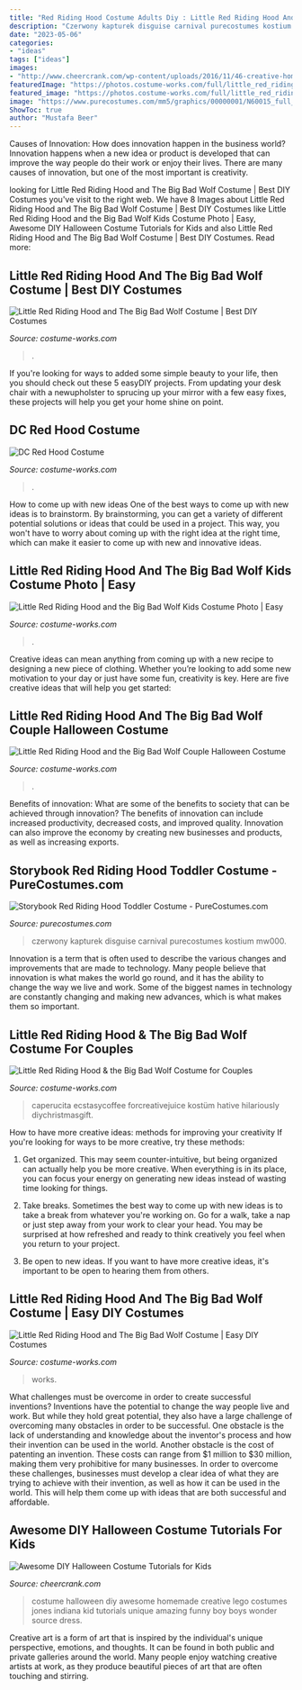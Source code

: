 ```yaml
---
title: "Red Riding Hood Costume Adults Diy : Little Red Riding Hood And The Big Bad Wolf Couple Halloween Costume"
description: "Czerwony kapturek disguise carnival purecostumes kostium mw000"
date: "2023-05-06"
categories:
- "ideas"
tags: ["ideas"]
images:
- "http://www.cheercrank.com/wp-content/uploads/2016/11/46-creative-homemade-halloween-costume.jpg"
featuredImage: "https://photos.costume-works.com/full/little_red_riding_hood_and_the_big_bad_wolf26.jpg"
featured_image: "https://photos.costume-works.com/full/little_red_riding_hood_and_the_big_bad_wolf26.jpg"
image: "https://www.purecostumes.com/mm5/graphics/00000001/N60015_full_1.jpg"
ShowToc: true
author: "Mustafa Beer"
---
```



Causes of Innovation: How does innovation happen in the business world?
Innovation happens when a new idea or product is developed that can improve the way people do their work or enjoy their lives. There are many causes of innovation, but one of the most important is creativity.

	

		
looking for Little Red Riding Hood and The Big Bad Wolf Costume | Best DIY Costumes you've visit to the right web. We have 8 Images about Little Red Riding Hood and The Big Bad Wolf Costume | Best DIY Costumes like Little Red Riding Hood and the Big Bad Wolf Kids Costume Photo | Easy, Awesome DIY Halloween Costume Tutorials for Kids and also Little Red Riding Hood and The Big Bad Wolf Costume | Best DIY Costumes. Read more:
		
    
## Little Red Riding Hood And The Big Bad Wolf Costume | Best DIY Costumes

<img loading=lazy src="https://photos.costume-works.com/full/little_red_riding_hood_and_the_big_bad_wolf50.jpg" onerror="this.onerror=null;this.src='https://tse1.mm.bing.net/th?id=OIP.iwZSBkqQ_dhtO9BGA7a5QgHaJ3&amp;pid=15.1';" alt="Little Red Riding Hood and The Big Bad Wolf Costume | Best DIY Costumes">

_Source: costume-works.com_

>. 

	

If you're looking for ways to added some simple beauty to your life, then you should check out these 5 easyDIY projects. From updating your desk chair with a newupholster to sprucing up your mirror with a few easy fixes, these projects will help you get your home shine on point.

    
## DC Red Hood Costume

<img loading=lazy src="https://photos.costume-works.com/full/red_hood.jpg" onerror="this.onerror=null;this.src='https://tse3.mm.bing.net/th?id=OIP.VVvxFS-xL_t6A17TXDZVUgDYEg&amp;pid=15.1';" alt="DC Red Hood Costume">

_Source: costume-works.com_

>. 

	

How to come up with new ideas
One of the best ways to come up with new ideas is to brainstorm. By brainstorming, you can get a variety of different potential solutions or ideas that could be used in a project. This way, you won't have to worry about coming up with the right idea at the right time, which can make it easier to come up with new and innovative ideas.

    
## Little Red Riding Hood And The Big Bad Wolf Kids Costume Photo | Easy

<img loading=lazy src="https://photos.costume-works.com/full/little_red_riding_hood_and_the_big_bad_wolf21.jpg" onerror="this.onerror=null;this.src='https://tse4.mm.bing.net/th?id=OIP.91TtKmXK4WAqwFzjMPba5gHaLM&amp;pid=15.1';" alt="Little Red Riding Hood and the Big Bad Wolf Kids Costume Photo | Easy">

_Source: costume-works.com_

>. 

	

Creative ideas can mean anything from coming up with a new recipe to designing a new piece of clothing. Whether you’re looking to add some new motivation to your day or just have some fun, creativity is key. Here are five creative ideas that will help you get started: 

    
## Little Red Riding Hood And The Big Bad Wolf Couple Halloween Costume

<img loading=lazy src="https://photos.costume-works.com/full/little_red_riding_hood_and_the_big_bad_wolf26.jpg" onerror="this.onerror=null;this.src='https://tse2.mm.bing.net/th?id=OIP.MbJoEHTRt7Sn_Wwum4vxswHaKj&amp;pid=15.1';" alt="Little Red Riding Hood and the Big Bad Wolf Couple Halloween Costume">

_Source: costume-works.com_

>. 

	

Benefits of innovation: What are some of the benefits to society that can be achieved through innovation?
The benefits of innovation can include increased productivity, decreased costs, and improved quality. Innovation can also improve the economy by creating new businesses and products, as well as increasing exports.

    
## Storybook Red Riding Hood Toddler Costume - PureCostumes.com

<img loading=lazy src="https://www.purecostumes.com/mm5/graphics/00000001/N60015_full_1.jpg" onerror="this.onerror=null;this.src='https://tse1.mm.bing.net/th?id=OIP.7H4ZSL9hu6_P-vb7zHRaagHaLO&amp;pid=15.1';" alt="Storybook Red Riding Hood Toddler Costume - PureCostumes.com">

_Source: purecostumes.com_

>czerwony kapturek disguise carnival purecostumes kostium mw000. 

	

Innovation is a term that is often used to describe the various changes and improvements that are made to technology. Many people believe that innovation is what makes the world go round, and it has the ability to change the way we live and work. Some of the biggest names in technology are constantly changing and making new advances, which is what makes them so important.

    
## Little Red Riding Hood &amp; The Big Bad Wolf Costume For Couples

<img loading=lazy src="https://photos.costume-works.com/full/little_red_riding_hood_n_the_big_bad_wolf1.jpg" onerror="this.onerror=null;this.src='https://tse1.mm.bing.net/th?id=OIP.VZ_M-LEhRGquT1cyPMd10gCjEs&amp;pid=15.1';" alt="Little Red Riding Hood &amp; the Big Bad Wolf Costume for Couples">

_Source: costume-works.com_

>caperucita ecstasycoffee forcreativejuice kostüm hative hilariously diychristmasgift. 

	

How to have more creative ideas: methods for improving your creativity
If you're looking for ways to be more creative, try these methods:
1. Get organized. This may seem counter-intuitive, but being organized can actually help you be more creative. When everything is in its place, you can focus your energy on generating new ideas instead of wasting time looking for things.

2. Take breaks. Sometimes the best way to come up with new ideas is to take a break from whatever you're working on. Go for a walk, take a nap or just step away from your work to clear your head. You may be surprised at how refreshed and ready to think creatively you feel when you return to your project.

3. Be open to new ideas. If you want to have more creative ideas, it's important to be open to hearing them from others.

    
## Little Red Riding Hood And The Big Bad Wolf Costume | Easy DIY Costumes

<img loading=lazy src="https://photos.costume-works.com/full/little_red_riding_hood_and_the_big_bad_wolf66.jpg" onerror="this.onerror=null;this.src='https://tse3.mm.bing.net/th?id=OIP.tY2cnRiPGUiVVKVXudl5PQHaNK&amp;pid=15.1';" alt="Little Red Riding Hood and The Big Bad Wolf Costume | Easy DIY Costumes">

_Source: costume-works.com_

>works. 

	

What challenges must be overcome in order to create successful inventions?
Inventions have the potential to change the way people live and work. But while they hold great potential, they also have a large challenge of overcoming many obstacles in order to be successful. One obstacle is the lack of understanding and knowledge about the inventor's process and how their invention can be used in the world. Another obstacle is the cost of patenting an invention. These costs can range from $1 million to $30 million, making them very prohibitive for many businesses. In order to overcome these challenges, businesses must develop a clear idea of what they are trying to achieve with their invention, as well as how it can be used in the world. This will help them come up with ideas that are both successful and affordable.

    
## Awesome DIY Halloween Costume Tutorials For Kids

<img loading=lazy src="http://www.cheercrank.com/wp-content/uploads/2016/11/46-creative-homemade-halloween-costume.jpg" onerror="this.onerror=null;this.src='https://tse4.mm.bing.net/th?id=OIP.Kb_7ADhaRIrBPQdDOOLdXAHaJ4&amp;pid=15.1';" alt="Awesome DIY Halloween Costume Tutorials for Kids">

_Source: cheercrank.com_

>costume halloween diy awesome homemade creative lego costumes jones indiana kid tutorials unique amazing funny boy boys wonder source dress. 

	

Creative art is a form of art that is inspired by the individual's unique perspective, emotions, and thoughts. It can be found in both public and private galleries around the world. Many people enjoy watching creative artists at work, as they produce beautiful pieces of art that are often touching and stirring.

